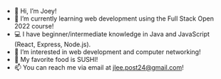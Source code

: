 - 👋 Hi, I’m Joey!
- 🌱 I’m currently learning web development using the Full Stack Open 2022 course!
- 💻 I have beginner/intermediate knowledge in Java and JavaScript (React, Express, Node.js).
- 👀 I’m interested in web development and computer networking!
- 🍣 My favorite food is SUSHI!
- 📫 You can reach me via email at jlee.post24@gmail.com!

<!---
jleesys/jleesys is a ✨ special ✨ repository because its `README.md` (this file) appears on your GitHub profile.
You can click the Preview link to take a look at your changes.
--->
